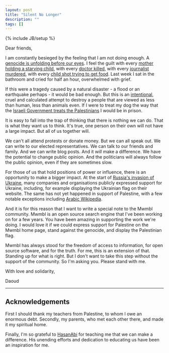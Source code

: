 ```yaml
---
layout: post
title: "Silent No Longer"
description: ""
tags: []
---
```

{% include JB/setup %}

Dear friends,

I am constantly besieged by the feeling that I am not doing enough. A
[genocide is unfolding before our eyes](https://www.aljazeera.com/opinions/2024/7/9/israel-is-killing-doctors-so-gaza-can-never-heal-from-genocide). I
feel the guilt with every [mother holding a starving child](https://www.theguardian.com/world/2025/jul/31/the-mathematics-of-starvation-how-israel-caused-a-famine-in-gaza),
with every [doctor killed](https://www.aljazeera.com/opinions/2025/7/9/israel-is-killing-doctors-so-gaza-can-never-heal-from-genocide),
with every [journalist murdered](https://www.ifj.org/war-in-gaza),
with every [child shot trying to get food](https://www.youtube.com/watch?v=cWVC5d4490Y). Last week I sat
in the bathroom and cried for half an hour, overwhelmed with grief.

If this were a tragedy caused by a natural disaster - a flood or an
earthquake perhaps - it would be bad enough. But this is an
[intentional](https://news.un.org/en/story/2024/03/1147976), cruel and calculated attempt to destroy a people that are
viewed as less than human, less than animals even. If I were to treat
my dog the way that the [Israeli Government treats the Palestinians](https://www.amnesty.org/en/location/middle-east-and-north-africa/middle-east/israel-and-the-occupied-palestinian-territory/report-israel-and-the-occupied-palestinian-territory/)
I would be in prison.

It is easy to fall into the trap of thinking that there is nothing we
can do. That is what they want us to think. It's true, one person on
their own will not have a large impact. But all of us together will.

We can't all attend protests or donate money. But we can all speak
out. We can write to our elected representatives. We can talk to our
friends and family. And we can write blog posts. And it _will_ make a
difference. We have the potential to change public opinion. And the
politicians will always follow the public opinion, even if they are
sometimes slow.

For those of us that hold positions of power or influence, there is an
opportunity to make a bigger impact. At the start of [Russia's invasion of Ukraine](https://en.wikipedia.org/wiki/Russian_invasion_of_Ukraine),
many companies and organisations publicly expressed support for
Ukraine, including, for example displaying the Ukrainian flag on their
website. The same has not yet happened in support of Palestine, with a
few notable exceptions including [Arabic Wikipedia](https://en.wikipedia.org/wiki/Wikipedia_and_the_Israeli%E2%80%93Palestinian_conflict#Gaza_war_(2023%E2%80%93present)).

And it is for this reason that I want to write a special note to the
Mwmbl community. Mwmbl is an open source search engine that I've been
working on for a few years. You have been amazing in supporting the
work we're doing. I would love it if we could express support for
Palestine on the Mwmbl home page, stand against the genocide, and
display the Palestinian flag.

Mwmbl has always stood for the freedom of access to information, for
open source software, and for the truth. For me, this is an extension
of that. Standing up for what is right. But I don't want to take this
step without the support of the community. So I'm asking you. Please
stand with me.

With love and solidarity,

Daoud

---

## Acknowledgements

First I should thank my teachers from Palestine, to whom I owe an
enormous debt. Secondly, my parents, who met each other there, and
made it my spiritual home.

Finally, I'm so grateful to
[HasanAbi](https://en.wikipedia.org/wiki/Hasan_Piker) for teaching me
that we can make a difference. His unending efforts and dedication to
educating us have been an inspiration for me.
